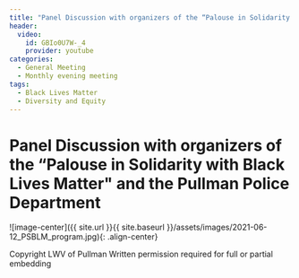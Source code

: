 ```yaml
---
title: "Panel Discussion with organizers of the “Palouse in Solidarity with Black Lives Matter" and the Pullman Police Department"
header:
  video:
    id: GBIo0U7W-_4
    provider: youtube
categories:
  - General Meeting
  - Monthly evening meeting
tags:
  - Black Lives Matter
  - Diversity and Equity
---
```


# Panel Discussion with organizers of the “Palouse in Solidarity with Black Lives Matter" and the Pullman Police Department

![image-center]({{ site.url }}{{ site.baseurl }}/assets/images/2021-06-12_PSBLM_program.jpg){: .align-center}

Copyright LWV of Pullman
Written permission required for full or partial embedding

<!---change the title to whatever you want the post to be titled
change the ID out to the end of the youtube link https://youtu.be/r61ARK4Qv9c -->
